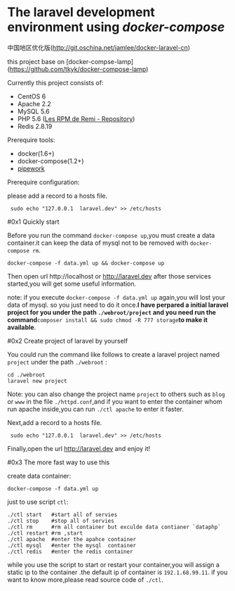 # The laravel development environment using  *docker-compose*

中国地区优化版(http://git.oschina.net/jamlee/docker-laravel-cn)

this project base on [docker-compse-lamp] (https://github.com/tkyk/docker-compose-lamp)


Currently this project consists of:

- CentOS 6
- Apache 2.2
- MySQL 5.6
- PHP 5.6 ([Les RPM de Remi - Repository](http://rpms.famillecollet.com/))
- Redis 2.8.19

Prerequire tools:

- docker(1.6+)
- docker-compose(1.2+)
- [pipework](https://github.com/jpetazzo/pipework)

Prerequire configuration:

please add a record to a hosts file.

     sudo echo "127.0.0.1  laravel.dev" >> /etc/hosts


#0x1 Quickly start



Before you run the command  `docker-compose up`,you must create a data container.it can keep the data of mysql not to be removed with `docker-compose rm`.

    docker-compose -f data.yml up && docker-compose up

Then open url http://localhost or http://laravel.dev after those services started,you will get some useful information.

note:
     if you execute `docker-compose -f data.yml up` again,you will lost your data of mysql. so you just need to do it once.**I have perpared a initial laravel project for you under the path `./webroot/project` and you need run the command**`composer install && sudo chmod -R 777 storage`**to make it available**.
     

#0x2 Create project of laravel by yourself

You could run the command like follows to create a laravel project named `project` under the path `./webroot` :

    cd ./webroot
    laravel new project

Note: you can also change the project name `project` to others such as `blog` or `www` in the file `./httpd.conf`,and if you want to enter the container whom run apache inside,you can run `./ctl apache` to enter it faster.

Next,add a record to a hosts file.

     sudo echo "127.0.0.1  laravel.dev" >> /etc/hosts


Finally,open the url http://laravel.dev and enjoy it!

#0x3 The more fast way to use this

create data container:

    docker-compose -f data.yml up

just to use script `ctl`:
	
    ./ctl start   #start all of servies
    ./ctl stop    #stop all of servies
    ./ctl rm      #rm all container but exculde data contianer `dataphp`
    ./ctl restart #rm ,start
    ./ctl apache  #enter the apahce container
    ./ctl mysql   #enter the mysql  container
    ./ctl redis   #enter the redis container

while you use the script to start or restart your container,you will assign a static ip to the container .the default ip of container is `192.1.68.99.11`. if you want to know more,please read source code of `./ctl`.
